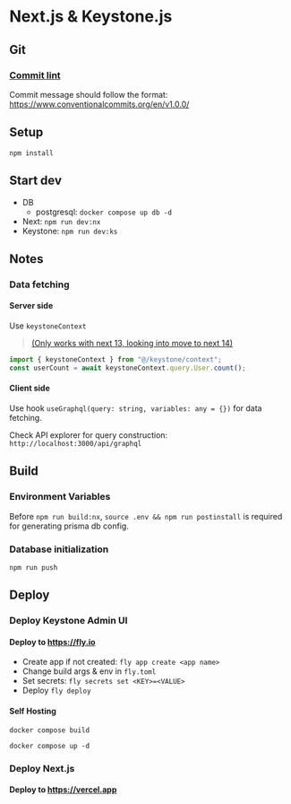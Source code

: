 # Next.js & Keystone.js

## Git

### [Commit lint](https://github.com/conventional-changelog/commitlint/?tab=readme-ov-file#what-is-commitlint)

Commit message should follow the format: <https://www.conventionalcommits.org/en/v1.0.0/>

## Setup

`npm install`

## Start dev

- DB
  - postgresql: `docker compose up db -d`
- Next: `npm run dev:nx`
- Keystone: `npm run dev:ks`

## Notes

### Data fetching

#### Server side

Use `keystoneContext`

> [(Only works with next 13, looking into move to next 14)](https://github.com/keystonejs/keystone/pull/8881)

```js
import { keystoneContext } from "@/keystone/context";
const userCount = await keystoneContext.query.User.count();
```

#### Client side

Use hook `useGraphql(query: string, variables: any = {})` for data fetching.

Check API explorer for query construction: `http://localhost:3000/api/graphql`

## Build

### Environment Variables

Before `npm run build:nx`, `source .env && npm run postinstall` is required for generating prisma db config.

### Database initialization

`npm run push`

## Deploy

### Deploy Keystone Admin UI

#### Deploy to <https://fly.io>

- Create app if not created: `fly app create <app name>`
- Change build args & env in `fly.toml`
- Set secrets: `fly secrets set <KEY>=<VALUE>`
- Deploy `fly deploy`

#### Self Hosting

`docker compose build`

`docker compose up -d`

### Deploy Next.js

#### Deploy to <https://vercel.app>
